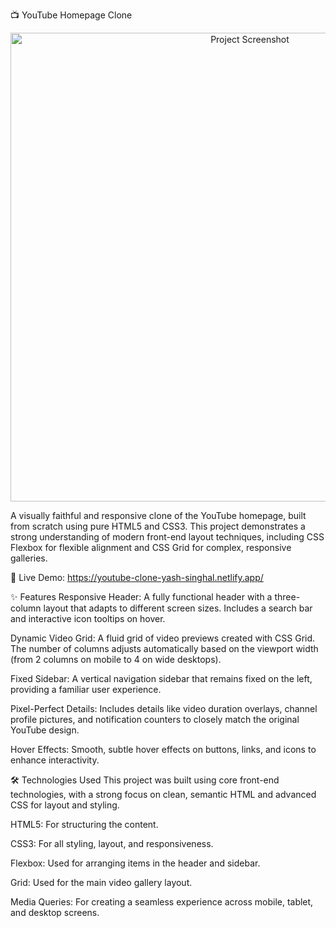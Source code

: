 📺 YouTube Homepage Clone
<p align="center">
<img src="[LINK TO YOUR SCREENSHOT HERE]" alt="Project Screenshot" width="750"/>
</p>

A visually faithful and responsive clone of the YouTube homepage, built from scratch using pure HTML5 and CSS3. This project demonstrates a strong understanding of modern front-end layout techniques, including CSS Flexbox for flexible alignment and CSS Grid for complex, responsive galleries.

🔴 Live Demo: https://youtube-clone-yash-singhal.netlify.app/

✨ Features
Responsive Header: A fully functional header with a three-column layout that adapts to different screen sizes. Includes a search bar and interactive icon tooltips on hover.

Dynamic Video Grid: A fluid grid of video previews created with CSS Grid. The number of columns adjusts automatically based on the viewport width (from 2 columns on mobile to 4 on wide desktops).

Fixed Sidebar: A vertical navigation sidebar that remains fixed on the left, providing a familiar user experience.

Pixel-Perfect Details: Includes details like video duration overlays, channel profile pictures, and notification counters to closely match the original YouTube design.

Hover Effects: Smooth, subtle hover effects on buttons, links, and icons to enhance interactivity.

🛠️ Technologies Used
This project was built using core front-end technologies, with a strong focus on clean, semantic HTML and advanced CSS for layout and styling.

HTML5: For structuring the content.

CSS3: For all styling, layout, and responsiveness.

Flexbox: Used for arranging items in the header and sidebar.

Grid: Used for the main video gallery layout.

Media Queries: For creating a seamless experience across mobile, tablet, and desktop screens.
